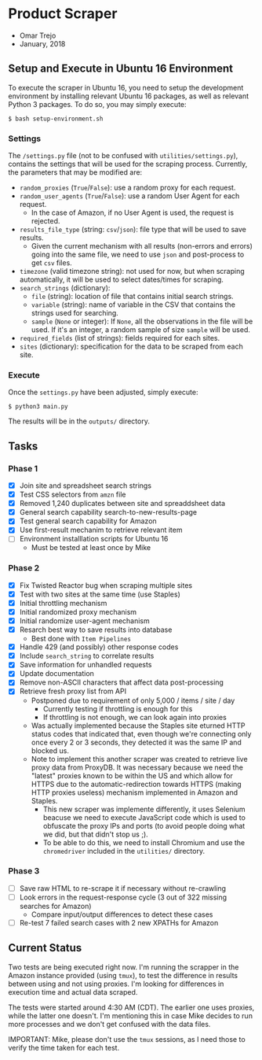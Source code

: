 
# Product Scraper

- Omar Trejo
- January, 2018

## Setup and Execute in Ubuntu 16 Environment

To execute the scraper in Ubuntu 16, you need to setup the development
environment by installing relevant Ubuntu 16 packages, as well as relevant
Python 3 packages. To do so, you may simply execute:

```
$ bash setup-environment.sh
```

### Settings

The `/settings.py` file (not to be confused with `utilities/settings.py`),
contains the settings that will be used for the scraping process. Currently, the
parameters that may be modified are:

- `random_proxies` (`True`/`False`): use a random proxy for each request.
- `random_user_agents` (`True`/`False`): use a random User Agent for each
  request.
  - In the case of Amazon, if no User Agent is used, the request is rejected.
- `results_file_type` (string: `csv`/`json`): file type that will be used to
  save results.
  - Given the current mechanism with all results (non-errors and errors) going
    into the same file, we need to use `json` and post-process to get `csv`
    files.
- `timezone` (valid timezone string): not used for now, but when scraping
  automatically, it will be used to select dates/times for scraping.
- `search_strings` (dictionary):
  - `file` (string): location of file that contains initial search strings.
  - `variable` (string): name of variable in the CSV that contains the strings
    used for searching.
  - `sample` (`None` or integer): If `None`, all the observations in the file
    will be used. If it's an integer, a random sample of size `sample` will be
    used.
- `required_fields` (list of strings): fields required for each sites.
- `sites` (dictionary): specification for the data to be scraped from each site.

### Execute

Once the `settings.py` have been adjusted, simply execute:

```
$ python3 main.py
```

The results will be in the `outputs/` directory.

## Tasks

### Phase 1

- [X] Join site and spreadsheet search strings
- [X] Test CSS selectors from `amzn` file
- [X] Removed 1,240 duplicates between site and spreaddsheet data
- [X] General search capability search-to-new-results-page
- [X] Test general search capability for Amazon
- [X] Use first-result mechanim to retrieve relevant item
- [ ] Environment installlation scripts for Ubuntu 16
  - Must be tested at least once by Mike

### Phase 2

- [X] Fix Twisted Reactor bug when scraping multiple sites
- [X] Test with two sites at the same time (use Staples)
- [X] Initial throttling mechanism
- [X] Initial randomized proxy mechanism
- [X] Initial randomize user-agent mechanism
- [X] Resarch best way to save results into database
  - Best done with `Item Pipelines`
- [X] Handle 429 (and possibly) other response codes
- [X] Include `search_string` to correlate results
- [X] Save information for unhandled requests
- [X] Update documentation
- [X] Remove non-ASCII characters that affect data post-processing
- [X] Retrieve fresh proxy list from API
  - Postponed due to requirement of only 5,000 / items / site / day
    - Currently testing if throttling is enough for this
    - If throttling is not enough, we can look again into proxies
  - Was actually implemented because the Staples site eturned HTTP status codes
    that indicated that, even though we're connecting only once every 2 or 3
    seconds, they detected it was the same IP and blocked us.
  - Note to implement this another scraper was created to retrieve live proxy
    data from ProxyDB. It was necessary because we need the "latest" proxies
    known to be within the US and which allow for HTTPS due to the
    automatic-redirection towards HTTPS (making HTTP proxies useless) mechanism
    implemented in Amazon and Staples.
    - This new scraper was implemente differently, it uses Selenium beacuse we
      need to execute JavaScript code which is used to obfuscate the proxy IPs
      and ports (to avoid people doing what we did, but that didn't stop us ;).
    - To be able to do this, we need to install Chromium and use the
      `chromedriver` included in the `utilities/` directory.

### Phase 3

- [ ] Save raw HTML to re-scrape it if necessary without re-crawling
- [ ] Look errors in the request-response cycle (3 out of 322 missing searches
  for Amazon)
  - Compare input/output differences to detect these cases
- [ ] Re-test 7 failed search cases with 2 new XPATHs for Amazon

## Current Status

Two tests are being executed right now. I'm running the scrapper in the Amazon
instance provided (using `tmux`), to test the difference in results between
using and not using proxies. I'm looking for differences in execution time and
actual data scraped.

The tests were started around 4:30 AM (CDT). The earlier one uses proxies, while
the latter one doesn't. I'm mentioning this in case Mike decides to run more
processes and we don't get confused with the data files.

IMPORTANT: Mike, please don't use the `tmux` sessions, as I need those to verify
the time taken for each test.

